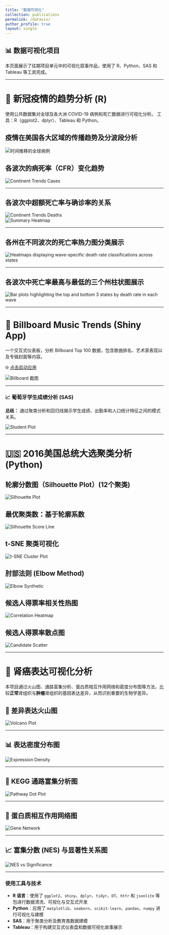 ```yaml
---
title: "数据可视化"
collection: publications
permalink: /datavis/
author_profile: true
layout: single
---
```


## 📊 数据可视化项目

本页面展示了往期项目单元中的可视化叙事作品，使用了 R、Python、SAS 和 Tableau 等工具完成。

---

# 🦠 新冠疫情的趋势分析 (R)
使用公共数据集对全球及各大洲 COVID-19 病例和死亡数据进行可视化分析。
工具：R（ggplot2、dplyr）、Tableau 和 Python。

## 疫情在美国各大区域的传播趋势及分波段分析

![时间推移的全球病例](/files/p1.png)

## 各波次的病死率（CFR）变化趋势  
![Continent Trends Cases](/files/p4.png)  

---
## 各波次中超额死亡率与确诊率的关系  
![Continent Trends Deaths](/files/p5.png)  
![Summary Heatmap](/files/p6.png)  

---
## 各州在不同波次的死亡率热力图分类展示  
![Heatmaps displaying wave-specific death rate classifications across states](/files/p2.jpg)  

---
## 各波次中死亡率最高与最低的三个州柱状图展示  
![Bar plots highlighting the top and bottom 3 states by death rate in each wave](/files/p3.jpg)

---

# 🎵 Billboard Music Trends (Shiny App)

一个交互式仪表板，分析 Billboard Top 100 数据，包含歌曲排名、艺术家表现以及专辑封面等内容。

🌐 [点击启动应用](https://nl1z0n-shuoyuan-gao.shinyapps.io/shiny_app/)

![Billboard 截图](/files/shinyapp.jpg)


---

### 📈 葡萄牙学生成绩分析 (SAS)

**总结：** 通过聚类分析和回归线揭示学生成绩、出勤率和人口统计特征之间的模式关系。

![Student Plot](/files/student.jpg)

---

# 🇺🇸 2016美国总统大选聚类分析 (Python)

## 轮廓分数图（Silhouette Plot）(12个聚类)
![Silhouette Plot](/files/sc.jpg)

## 最优聚类数：基于轮廓系数
![Silhouette Score Line](/files/elbow.jpg)

## t-SNE 聚类可视化
![t-SNE Cluster Plot](/files/cl.jpg)

## 肘部法则 (Elbow Method)
![Elbow Synthetic](/files/elbow1.jpg)

## 候选人得票率相关性热图
![Correlation Heatmap](/files/heat.jpg)

## 候选人得票率散点图
![Candidate Scatter](/files/1.jpg)

---

# 🧬 肾癌表达可视化分析

本项目通过火山图、通路富集分析、蛋白质相互作用网络和密度分布图等方法，比较**正常**肾组织与**肿瘤**肾组织的基因表达差异，从而识别重要的生物学差异。


## 🌋 差异表达火山图

![Volcano Plot](/files/6.jpg)

---

## 📊 表达密度分布图

![Expression Density](/files/5.jpg)

---

## 🎯 KEGG 通路富集分析图

![Pathway Dot Plot](/files/4.jpg)

---

## 🔗 蛋白质相互作用网络图

![Gene Network](/files/2.jpg)

---

## 📈 富集分数 (NES) 与显著性关系图

![NES vs Significance](/files/3.jpg)

---

### 使用工具与技术

- **R 语言**：使用了 `ggplot2`、`shiny`、`dplyr`、`tidyr`、`DT`、`httr` 和 `jsonlite` 等包进行数据清洗、可视化与交互式开发  
- **Python**：应用了 `matplotlib`、`seaborn`、`scikit-learn`、`pandas`、`numpy` 进行可视化与建模  
- **SAS**：用于聚类分析及教育类数据建模  
- **Tableau**：用于构建交互式仪表盘和数据可视化故事展示   
